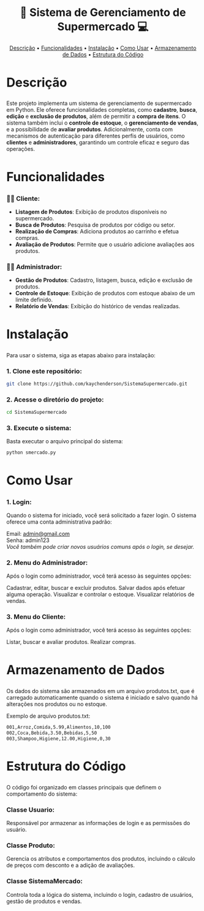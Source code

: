 <h1 align="center" style="font-weight: bold;"> 🛒 Sistema de Gerenciamento de Supermercado 💻</h1> 
<p align="center"> 
    <a href="#desc">Descrição</a> • 
    <a href="#features">Funcionalidades</a> • 
    <a href="#install">Instalação</a> • 
    <a href="#usage">Como Usar</a> • 
    <a href="#data">Armazenamento de Dados</a> • 
    <a href="#code">Estrutura do Código</a> 
</p>

<h2 id="desc" style="font-weight: bold; font-size: 2rem">Descrição</h2> 

Este projeto implementa um sistema de gerenciamento de supermercado em Python. Ele oferece funcionalidades completas, como **cadastro**, **busca**, **edição** e **exclusão de produtos**, além de permitir a **compra de itens**. O sistema também inclui o **controle de estoque**, o **gerenciamento de vendas**, e a possibilidade de **avaliar produtos**. Adicionalmente, conta com mecanismos de autenticação para diferentes perfis de usuários, como **clientes** e **administradores**, garantindo um controle eficaz e seguro das operações.

<h2 id="features" style="font-weight: bold; font-size: 2rem">Funcionalidades</h2> 

### 🙋‍♂️ **Cliente:**
- **Listagem de Produtos**: Exibição de produtos disponíveis no supermercado.
- **Busca de Produtos**: Pesquisa de produtos por código ou setor.
- **Realização de Compras**: Adiciona produtos ao carrinho e efetua compras.
- **Avaliação de Produtos**: Permite que o usuário adicione avaliações aos produtos.

### 👨‍💼 **Administrador:**
- **Gestão de Produtos**: Cadastro, listagem, busca, edição e exclusão de produtos.
- **Controle de Estoque**: Exibição de produtos com estoque abaixo de um limite definido.
- **Relatório de Vendas**: Exibição do histórico de vendas realizadas.

<h2 id="install" style="font-weight: bold; font-size: 2rem">Instalação</h2> 

Para usar o sistema, siga as etapas abaixo para instalação:

### 1. **Clone este repositório:**

```bash
git clone https://github.com/kaychenderson/SistemaSupermercado.git
```

### 2. Acesse o diretório do projeto:
```bash
cd SistemaSupermercado
```

### 3. Execute o sistema:
Basta executar o arquivo principal do sistema:

```bash
python smercado.py
```
<h2 id="usage" style="font-weight: bold; font-size: 2rem">Como Usar</h2> 

### 1. Login:

Quando o sistema for iniciado, você será solicitado a fazer login. O sistema oferece uma conta administrativa padrão:

Email: admin@gmail.com            
Senha: admin123                 
*Você também pode criar novos usuários comuns após o login, se desejar.*            

### 2. Menu do Administrador:
Após o login como administrador, você terá acesso às seguintes opções:

Cadastrar, editar, buscar e excluir produtos.
Salvar dados após efetuar alguma operação.
Visualizar e controlar o estoque.
Visualizar relatórios de vendas.

### 3. Menu do Cliente:
Após o login como administrador, você terá acesso às seguintes opções:

Listar, buscar e avaliar produtos.
Realizar compras.

<h2 id="data" style="font-weight: bold; font-size: 2rem">Armazenamento de Dados</h2> 
Os dados do sistema são armazenados em um arquivo produtos.txt, que é carregado automaticamente quando o sistema é iniciado e salvo quando há alterações nos produtos ou no estoque.

Exemplo de arquivo produtos.txt:
```bash
001,Arroz,Comida,5.99,Alimentos,10,100
002,Coca,Bebida,3.50,Bebidas,5,50
003,Shampoo,Higiene,12.00,Higiene,0,30
```

<h2 id="code" style="font-weight: bold; font-size: 2rem">Estrutura do Código</h2>
O código foi organizado em classes principais que definem o comportamento do sistema:

### Classe Usuario: 
Responsável por armazenar as informações de login e as permissões do usuário.
### Classe Produto: 
Gerencia os atributos e comportamentos dos produtos, incluindo o cálculo de preços com desconto e a adição de avaliações.
### Classe SistemaMercado: 
Controla toda a lógica do sistema, incluindo o login, cadastro de usuários, gestão de produtos e vendas.
